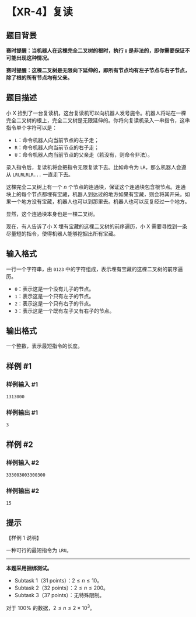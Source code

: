 # 【XR-4】复读

## 题目背景

**赛时提醒：当机器人在这棵完全二叉树的根时，执行 `U` 是非法的，即你需要保证不可能出现这种情况。**

**赛时提醒：这棵二叉树是无限向下延伸的，即所有节点均有左子节点与右子节点，除了根的所有节点均有父亲。**

## 题目描述

小 X 捡到了一台复读机，这台复读机可以向机器人发号施令。机器人将站在一棵完全二叉树的根上，完全二叉树是无限延伸的。你将向复读机录入一串指令，这串指令单个字符可以是：

* `L`：命令机器人向当前节点的左子走；
* `R`：命令机器人向当前节点的右子走；
* `U`：命令机器人向当前节点的父亲走（若没有，则命令非法）。

录入指令后，复读机将会把指令无限复读下去。比如命令为 `LR`，那么机器人会遵从 `LRLRLRLR...` 一直走下去。

这棵完全二叉树上有一个 $n$ 个节点的连通块，保证这个连通块包含根节点。连通块上的每个节点都埋有宝藏，机器人到达过的地方如果有宝藏，则会将其开采。如果一个地方没有宝藏，机器人也可以到那里去。机器人也可以反复经过一个地方。

显然，这个连通块本身也是一棵二叉树。

现在，有人告诉了小 X 埋有宝藏的这棵二叉树的前序遍历，小 X 需要寻找到一条尽量短的指令，使得机器人能够挖掘出所有宝藏。

## 输入格式

一行一个字符串，由 `0123` 中的字符组成，表示埋有宝藏的这棵二叉树的前序遍历。

* `0`：表示这是一个没有儿子的节点。
* `1`：表示这是一个只有左子的节点。
* `2`：表示这是一个只有右子的节点。
* `3`：表示这是一个既有左子又有右子的节点。

## 输出格式

一个整数，表示最短指令的长度。

## 样例 #1

### 样例输入 #1
```
1313000
```

### 样例输出 #1

```
3
```

## 样例 #2

### 样例输入 #2
```
333003003300300
```

### 样例输出 #2

```
15
```

## 提示

【样例 1 说明】

一种可行的最短指令为 `LRU`。

---

**本题采用捆绑测试。**

- Subtask 1（31 points）：$2 \le n \le 10$。
- Subtask 2（32 points）：$2 \le n \le 200$。
- Subtask 3（37 points）：无特殊限制。

对于 $100\%$ 的数据，$2 \le n \le 2 \times 10^3$。
